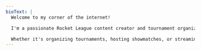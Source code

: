 ```yaml
---
bioText: |
  Welcome to my corner of the internet!

  I'm a passionate Rocket League content creator and tournament organizer. My journey in the gaming community started in 2022, and since then, I've been dedicated to creating exciting competitive events and engaging content for the Rocket League community.

  Whether it's organizing tournaments, hosting showmatches, or streaming gameplay, my goal is to bring players together and create memorable experiences.
---
```

